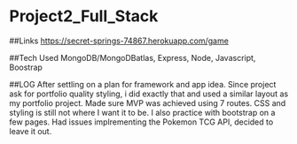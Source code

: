 # Project2_Full_Stack

##Links
https://secret-springs-74867.herokuapp.com/game

##Tech Used
MongoDB/MongoDBatlas, Express, Node, Javascript, Boostrap

##LOG
After settling on a plan for framework and app idea. Since project ask for portfolio quality styling, i did exactly that and used a similar layout as my portfolio project.  Made sure MVP was achieved using 7 routes.
CSS and styling is still not where I want it to be. I also practice with bootstrap on a few pages. 
Had issues implrementing the Pokemon TCG API, decided to leave it out. 
